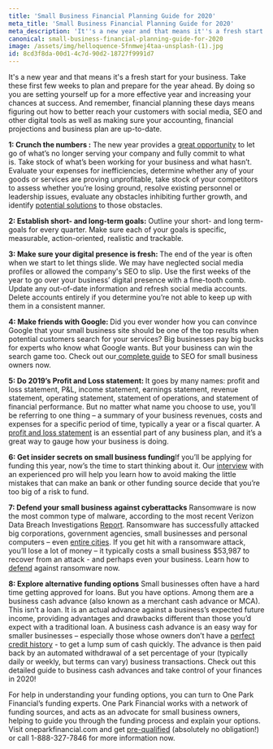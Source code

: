 ```yaml
---
title: 'Small Business Financial Planning Guide for 2020'
meta_title: 'Small Business Financial Planning Guide for 2020'
meta_description: 'It''s a new year and that means it''s a fresh start for your small business. Take these first few weeks to plan and prepare for the year ahead. By doing so you are setting yourself up for a more effective year and increasing your chances at success.'
canonical: small-business-financial-planning-guide-for-2020
image: /assets/img/helloquence-5fnmwej4taa-unsplash-(1).jpg
id: 8cd3f8da-00d1-4c7d-90d2-18727f9991d7
---
```

<p>It's a new year and that means it's a fresh start for your business. Take these first few weeks to&nbsp;plan and prepare&nbsp;for the year ahead. By doing so you are setting yourself up for a more effective year and increasing your chances at success. And remember, financial planning these days means figuring out how to better reach your customers with social media, SEO and other digital tools as well as making sure your accounting, financial projections and business plan are up-to-date.</p>
<p><strong> 1: Crunch the numbers :</strong>&nbsp;The new year provides a&nbsp;<a href="https://www.oneparkfinancial.com/pre-qualification">great opportunity</a>&nbsp;to let go of what&rsquo;s no longer serving your company and fully commit to what is.&nbsp;Take stock of what&rsquo;s been working for your business and what hasn&rsquo;t. Evaluate your expenses for inefficiencies, determine whether any of your goods or services are proving unprofitable, take stock of your competitors to assess whether you&rsquo;re losing ground, resolve existing personnel or leadership issues, evaluate any obstacles inhibiting further growth, and identify&nbsp;<a href="https://www.oneparkfinancial.com/">potential solutions</a>&nbsp;to those obstacles.</p>
<p><strong> 2: Establish short- and long-term goals:</strong>&nbsp;Outline your short- and long term-goals for every quarter. Make sure each of your goals is specific, measurable, action-oriented, realistic and trackable.</p>
<p><strong>3: Make sure your digital presence is fresh:&nbsp;</strong>The end of the year is often when we start to let things slide. We may have neglected social media profiles or allowed the company's SEO&nbsp;to slip. Use the first&nbsp;weeks of the year to go over your business&rsquo; digital presence with a fine-tooth comb. Update any out-of-date information and&nbsp;refresh social media accounts. Delete accounts entirely if you determine you&rsquo;re not able to keep up with them in a consistent manner.</p>
<p><strong>4: Make friends with Google: </strong>Did you ever wonder how you can convince Google that your small business site should be one of the top results when potential customers search for your services? Big businesses pay big bucks for experts who know what Google wants. But your business can win the search game too. Check out our<a href="https://www.oneparkfinancial.com/blog/seo-for-small-businesses-how-to-rank-high-on-google"> complete guide</a> to SEO for small business owners now.</p>
<p><strong>5: Do 2019&rsquo;s Profit and Loss statement: </strong>It goes by many names: profit and loss statement, P&amp;L, income statement, earnings statement, revenue statement, operating statement, statement of operations, and statement of financial performance. But no matter what name you choose to use, you&rsquo;ll be referring to one thing &ndash; a summary of your business revenues, costs and expenses for a specific period of time, typically a year or a fiscal quarter. A <a href="https://www.oneparkfinancial.com/blog/understanding-your-small-business-profit-and-loss-statement">profit and loss statement</a> is an essential part of any business plan, and it&rsquo;s a great way to gauge how your business is doing.</p>
<p><strong>6: Get insider secrets on small business funding</strong>If you&rsquo;ll be applying for funding this year, now&rsquo;s the time to start thinking about it. Our <a href="https://www.oneparkfinancial.com/blog/ask-an-underwriter-8-tips-before-applying-for-small-business-funding">interview</a> with an experienced pro will help you learn how to avoid making the little mistakes that can make an bank or other funding source decide that you&rsquo;re too big of a risk to fund.</p>
<p><strong>7: Defend your small business against cyberattacks</strong> Ransomware is now the most common type of malware, according to the most recent Verizon Data Breach Investigations&nbsp;<a href="https://enterprise.verizon.com/verizon-insights-lab/dbir/tool/">Report</a>. Ransomware has successfully attacked big corporations, government agencies, small businesses and personal computers &ndash; even&nbsp;<a href="https://www.cnn.com/2019/04/06/politics/albany-new-york-ransomware-attack/index.html">entire cities</a>. If you get hit with a ransomware attack, you&rsquo;ll lose a lot of money &ndash; it typically costs a small business $53,987 to recover from an attack - and perhaps even your business. Learn how to <a href="https://www.oneparkfinancial.com/blog/defending-your-small-business-against-ransomware">defend</a> against ransomware now.</p>
<p><strong>8: Explore alternative funding options</strong> Small businesses often have a hard time getting approved for loans. But you have options. Among them are a business cash advance (also known as a merchant cash advance or MCA). This isn&rsquo;t a loan. It is an actual advance against a business&rsquo;s expected future income, providing advantages and drawbacks different than those you&rsquo;d expect with a traditional loan. A business cash advance is an easy way for smaller businesses &ndash; especially those whose owners don&rsquo;t have a&nbsp;<a href="https://www.oneparkfinancial.com/how-it-works">perfect credit history</a>&nbsp;- to get a lump sum of cash quickly. The advance is then paid back by an automated withdrawal of a set percentage of your (typically daily or weekly, but terms can vary) business transactions. Check out this detailed guide to business cash advances and take control of your finances in 2020!</p>
<p>For help in understanding your funding options, you can turn to One Park Financial&rsquo;s funding experts. One Park Financial works with a network of funding sources, and acts as an advocate for small business owners, helping to guide you through the funding process and explain your options. Visit oneparkfinancial.com and get&nbsp;<a href="https://www.oneparkfinancial.com/pre-qualification">pre-qualified</a>&nbsp;(absolutely no obligation!) or call 1-888-327-7846 for more information now.</p>